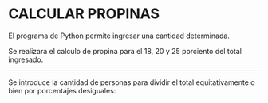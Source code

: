 # CALCULAR PROPINAS 

El programa de Python permite ingresar una cantidad determinada. 

Se realizara el calculo de propina para el 18, 20 y 25 porciento del total ingresado. 

---

Se introduce la cantidad de personas para dividir el total equitativamente o bien por porcentajes desiguales:
